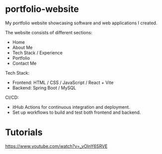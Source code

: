 # portfolio-website
My portfolio website showcasing software and web applications I created.

The website consists of different sections:

* Home
* About Me
* Tech Stack / Experience
* Portfolio
* Contact Me

Tech Stack:

* Frontend: HTML / CSS / JavaScript / React + Vite
* Backend: Spring Boot / MySQL

CI/CD:

* itHub Actions for continuous integration and deployment.
* Set up workflows to build and test both frontend and backend.

# Tutorials
https://www.youtube.com/watch?v=_vOInY6SRVE
